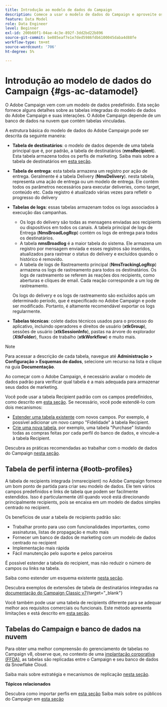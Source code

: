 ```yaml
---
title: Introdução ao modelo de dados do Campaign
description: Comece a usar o modelo de dados do Campaign e aproveite os dados de suas fontes para beneficiar as comunicações e saídas de marketing.
feature: Data Model
role: Data Engineer
level: Beginner
exl-id: 200b60f1-04ae-4c3e-892f-3dd2bd22b896
source-git-commit: be085eaf7e1e7ded5986fdb6100045daba4d88fe
workflow-type: tm+mt
source-wordcount: '706'
ht-degree: 5%

---
```


# Introdução ao modelo de dados do Campaign {#gs-ac-datamodel}

O Adobe Campaign vem com um modelo de dados predefinido. Esta seção fornece alguns detalhes sobre as tabelas integradas do modelo de dados do Adobe Campaign e suas interações. O Adobe Campaign depende de um banco de dados na nuvem que contém tabelas vinculadas.

A estrutura básica do modelo de dados do Adobe Campaign pode ser descrita da seguinte maneira:

* **Tabela de destinatários**: o modelo de dados depende de uma tabela principal que é, por padrão, a tabela de destinatários (**nmsRecipient**). Esta tabela armazena todos os perfis de marketing. Saiba mais sobre a tabela de destinatários em [esta seção](#ootb-profiles).

* **Tabela de entrega**: esta tabela armazena um registro por ação de entrega. Geralmente é a tabela Delivery (**NmsDelivery**). nesta tabela, representa uma ação de entrega ou um modelo de entrega. Ele contém todos os parâmetros necessários para executar deliveries, como target, conteúdo etc. Cada registro é atualizado várias vezes para refletir o progresso do delivery

* **Tabelas de logs**: essas tabelas armazenam todos os logs associados à execução das campanhas.

   * Os logs do delivery são todas as mensagens enviadas aos recipients ou dispositivos em todos os canais. A tabela principal de logs de Entrega (**NmsBroadLogRcp**) contém os logs de entrega para todos os destinatários.
   * A tabela **nmsBroadlog** é a maior tabela do sistema. Ele armazena um registro por mensagem enviada e esses registros são inseridos, atualizados para rastrear o status do delivery e excluídos quando o histórico é removido.
   * A tabela de logs de Rastreamento principal (**NmsTrackingLogRcp**) armazena os logs de rastreamento para todos os destinatários. Os logs de rastreamento se referem às reações dos recipients, como aberturas e cliques de email. Cada reação corresponde a um log de rastreamento.

  Os logs do delivery e os logs de rastreamento são excluídos após um determinado período, que é especificado no Adobe Campaign e pode ser modificado. Portanto, é altamente recomendável exportar os logs regularmente.

* **Tabelas técnicas**: colete dados técnicos usados para o processo do aplicativo, incluindo operadores e direitos de usuário (**xtkGroup**), sessões de usuário (**xtkSessionInfo**), pastas na árvore do explorador (**XtkFolder**), fluxos de trabalho (**xtkWorkflow**) e muito mais.

>[!NOTE]
>
>Para acessar a descrição de cada tabela, navegue até **Administração > Configuração > Esquemas de dados**, selecione um recurso na lista e clique na guia **Documentação**.

Ao começar com o Adobe Campaign, é necessário avaliar o modelo de dados padrão para verificar qual tabela é a mais adequada para armazenar seus dados de marketing.

Você pode usar a tabela Recipient padrão com os campos predefinidos, como descrito em [esta seção](#ootb-profiles). Se necessário, você pode estendê-lo com dois mecanismos:

* [Estender uma tabela existente](extend-schema.md) com novos campos. Por exemplo, é possível adicionar um novo campo &quot;Fidelidade&quot; à tabela Recipient.
* [Crie uma nova tabela](create-schema.md), por exemplo, uma tabela &quot;Purchase&quot; listando todas as compras feitas por cada perfil do banco de dados, e vincule-a à tabela Recipient.

Descubra as práticas recomendadas ao trabalhar com o modelo de dados do Campaign [nesta seção](datamodel-best-practices.md).

## Tabela de perfil interna {#ootb-profiles}

A tabela de recipients integrada (nmsrecipient) no Adobe Campaign fornece um bom ponto de partida para criar seu modelo de dados. Ele tem vários campos predefinidos e links de tabela que podem ser facilmente estendidos. Isso é particularmente útil quando você está direcionando principalmente recipients, pois se encaixa em um modelo de dados simples centrado no recipient.

Os benefícios de usar a tabela de recipients padrão são:

* Trabalhar pronto para uso com funcionalidades importantes, como assinaturas, listas de propagação e muito mais
* Fornecer um banco de dados de marketing com um modelo de dados centrado no recipient
* Implementação mais rápida
* Fácil manutenção pelo suporte e pelos parceiros

É possível estender a tabela do recipient, mas não reduzir o número de campos ou links na tabela.

Saiba como estender um esquema existente [nesta seção](extend-schema.md).

Descubra exemplos de extensões de tabela de destinatários integradas na [documentação do Campaign Classic v7](https://experienceleague.adobe.com/docs/campaign-classic/using/configuring-campaign-classic/editing-schemas/examples-of-schemas-edition.html#extending-a-table){target="_blank"}

Você também pode usar uma tabela de recipients diferente para se adequar melhor aos requisitos comerciais ou funcionais. Este método apresenta limitações e está descrito em [esta seção](custom-recipient.md).

## Tabelas do Campaign e banco de dados na nuvem

Para obter uma melhor compreensão do gerenciamento de tabelas no Campaign v8, observe que, no contexto de uma [implantação corporativa (FFDA)](../architecture/enterprise-deployment.md), as tabelas são replicadas entre o Campaign e seu banco de dados da Snowflake Cloud.

Saiba mais sobre estratégia e mecanismos de replicação [nesta seção](../architecture/replication.md).

**Tópicos relacionados**

Descubra como importar perfis em [esta seção](../start/import.md)
Saiba mais sobre os públicos do Campaign em [esta seção](../start/audiences.md)
